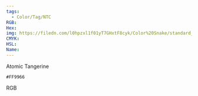 ```yaml
---
tags:
  - Color/Tag/NTC
RGB:
Hex:
img: https://filedn.com/l0hpzxl1f01yT7GHxtF8cyk/Color%20Snake/standard_csv_to_svg/FF9966.svg
CMYK:
HSL:
Name:
---
```

Atomic Tangerine
```palette
#FF9966
```
RGB

